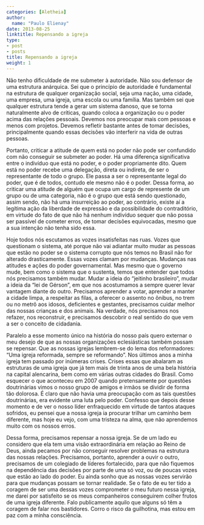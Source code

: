 ```yaml
---
categories: [Aletheia]
author:
  name: "Paulo Elienay"
date: 2013-08-25
linktitle: Repensando a igreja
type:
- post
- posts
title: Repensando a igreja
weight: 1
---
```


Não tenho dificuldade de me submeter à autoridade. Não sou defensor de uma estrutura anárquica. Sei que o princípio de autoridade é fundamental na estrutura de qualquer organização social, seja uma nação, uma cidade, uma empresa, uma igreja, uma escola ou uma família. Mas também sei que qualquer estrutura tende a gerar um sistema danoso, que se torna naturalmente alvo de críticas, quando coloca a organização ou o poder acima das relações pessoais. Devemos nos preocupar mais com pessoas e menos com projetos. Devemos refletir bastante antes de tomar decisões, principalmente quando essas decisões vão interferir na vida de outras pessoas.

Portanto, criticar a atitude de quem está no poder não pode ser confundido com não conseguir se submeter ao poder. Há uma diferença significativa entre o indivíduo que está no poder, e o poder propriamente dito. Quem está no poder recebe uma delegação, direta ou indireta, de ser o representante de todo o grupo. Ele passa a ser o representante legal do poder, que é de todos, contudo ele mesmo não é o poder. Dessa forma, ao criticar uma atitude de alguém que ocupa um cargo de represente de um grupo ou de uma categoria, não é o grupo que está sendo questionado, assim sendo, não há uma insurreição ao poder, ao contrário, existe aí a legítima ação da liberdade de expressão e da possibilidade do contraditório, em virtude do fato de que não há nenhum indivíduo sequer que não possa ser passível de cometer erros, de tomar decisões equivocadas, mesmo que a sua intenção não tenha sido essa.

Hoje todos nós escutamos as vozes insatisfeitas nas ruas. Vozes que questionam o sistema, até porque não vai adiantar muito mudar as pessoas que estão no poder se o sistema corrupto que nós temos no Brasil não for alterado drasticamente. Essas vozes clamam por mudanças. Mudanças nas atitudes e ações do poder governamental. Mas mesmo que o governo mude, bem como o sistema que o sustenta, temos que entender que todos nós precisamos também mudar. Mudar a ideia do “jeitinho brasileiro”, mudar a ideia da “lei de Gérson”, em que nos acostumamos a sempre querer levar vantagem diante do outro. Precisamos aprender a votar, aprender a manter a cidade limpa, a respeitar as filas, a oferecer o assento no ônibus, no trem ou no metrô aos idosos, deficientes e gestantes, precisamos cuidar melhor das nossas crianças e dos animais. Na verdade, nós precisamos nos refazer, nos reconstruir, e precisamos descobrir o real sentido do que vem a ser o conceito de cidadania.

Paralelo a esse momento único na história do nosso país quero externar o meu desejo de que as nossas organizações eclesiásticas também possam se repensar. Que as nossas igrejas lembrem-se do lema dos reformadores: “Uma igreja reformada, sempre se reformando”. Nos últimos anos a minha igreja tem passado por inúmeras crises. Crises essas que abalaram as estruturas de uma igreja que já tem mais de trinta anos de uma bela história na capital alencarina, bem como em várias outras cidades do Brasil. Como esquecer o que aconteceu em 2007 quando pretensamente por questões doutrinárias vimos o nosso grupo de amigos e irmãos se dividir de forma tão dolorosa. É claro que não havia uma preocupação com as tais questões doutrinárias, era evidente uma luta pelo poder. Confesso que depois desse momento e de ver o nosso líder enfraquecido em virtude de tantos ataques sofridos, eu pensei que a nossa igreja ia procurar trilhar um caminho bem diferente, mas hoje eu vejo, com uma tristeza na alma, que não aprendemos muito com os nossos erros.

Dessa forma, precisamos repensar a nossa igreja. Se de um lado eu considero que ela tem uma visão extraordinária em relação ao Reino de Deus, ainda pecamos por não conseguir resolver problemas na estrutura das nossas relações. Precisamos, portanto, aprender a ouvir o outro, precisamos de um colegiado de líderes fortalecido, para que não fiquemos na dependência das decisões por parte de uma só voz, ou de poucas vozes que estão ao lado do poder. Eu ainda sonho que as nossas vozes servirão para que mudanças possam se tornar realidade. Se o fato de eu ter tido a coragem de ser uma dessas vozes comprometer o meu futuro nessa igreja, me darei por satisfeito se os meus companheiros conseguirem colher frutos de uma igreja diferente. Falo publicamente aquilo que alguns só têm a coragem de falar nos bastidores. Corro o risco da guilhotina, mas estou em paz com a minha consciência.
